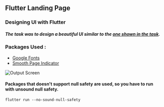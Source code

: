 ## Flutter Landing Page

### Designing UI with Flutter
##### The task was to design a beautiful UI similar to the [one shown in the task](https://github.com/cognizance-amrita/tasks/blob/main/task5/sample-ui.gif).
 
### Packages Used : 
  - [Google Fonts](https://pub.dev/packages/google_fonts)
  - [Smooth Page Indicator](https://pub.dev/packages/smooth_page_indicator)

![Output Screen](Output.gif)

#### __Packages that doesn't support null safety are used, so you have to run with unsound null safety.__


```
flutter run --no-sound-null-safety
```